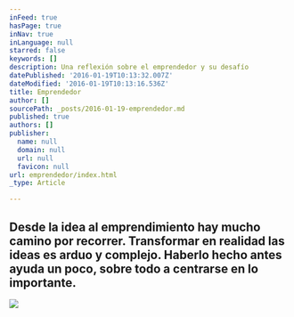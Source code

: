 ```yaml
---
inFeed: true
hasPage: true
inNav: true
inLanguage: null
starred: false
keywords: []
description: Una reflexión sobre el emprendedor y su desafío
datePublished: '2016-01-19T10:13:32.007Z'
dateModified: '2016-01-19T10:13:16.536Z'
title: Emprendedor
author: []
sourcePath: _posts/2016-01-19-emprendedor.md
published: true
authors: []
publisher:
  name: null
  domain: null
  url: null
  favicon: null
url: emprendedor/index.html
_type: Article

---
```

## Desde la idea al emprendimiento hay mucho camino por recorrer. Transformar en realidad las ideas es arduo y complejo. Haberlo hecho antes ayuda un poco, sobre todo a centrarse en lo importante.
![](https://s3-us-west-2.amazonaws.com/the-grid-img/p/cdd245fb452de60fda442c26338d52eba6a05809.png)